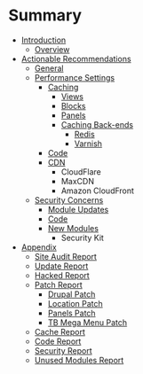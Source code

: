 # Summary

* [Introduction](README.md)
   * [Overview](overview.md)
* [Actionable Recommendations](actionable_recommendations.md)
   * [General](general.md)
   * [Performance Settings](performance_settings.md)
       * [Caching](caching.md)
           * [Views](views_caching.md)
           * [Blocks](blocks_caching.md)
           * [Panels](panels_caching.md)
           * [Caching Back-ends](caching_backends.md)
               * [Redis](redis.md)
               * [Varnish](varnish.md)
       * [Code](code.md)
       * [CDN](cdn.md)
           * CloudFlare
           * MaxCDN
           * Amazon CloudFront
   * [Security Concerns](security_concerns.md)
       * [Module Updates](module_updates.md)
       * [Code](code_security.md)
       * [New Modules](new_modules.md)
           * Security Kit
* [Appendix](appendix.md)
   * [Site Audit Report](site_audit.md)
   * [Update Report](update_report.md)
   * [Hacked Report](hacked_report.md)
   * [Patch Report](patches_report.md)
       * [Drupal Patch](drupal_patch.md)
       * [Location Patch](location_patch.md)
       * [Panels Patch](panels_patch.md)
       * [TB Mega Menu Patch](tb_mega_menu_patch.md)
   * [Cache Report](cache_report.md)
   * [Code Report](coder_review.md)
   * [Security Report](security_review.md)
   * [Unused Modules Report](unused_modules_report.md)

